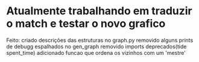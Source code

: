 # Atualmente trabalhando em traduzir o match e testar o novo grafico
Feito:
  criado descrições das estruturas no graph.py
  removido alguns prints de debugg espalhados no gen_graph
  removido imports deprecados(tide spent_time)
  adicionado funcao que ordena os vizinhos com um 'mestre'
